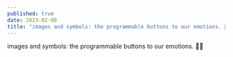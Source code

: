 ```yaml
---
published: true
date: 2023-02-08
title: "images and symbols: the programmable buttons to our emotions. 🌈😜"
---
```

images and symbols: the programmable buttons to our emotions. 🌈😜
